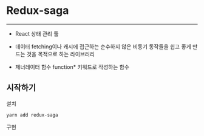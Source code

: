 # Redux-saga

------

- React 상태 관리 툴 

- 데이터 fetching이나 캐시에 접근하는 순수하지 않은 비동기 동작들을 쉽고 좋게 만드는 것을 목적으로 하는 라이브러리 
- 제너레이터 함수 function* 키워드로 작성하는 함수

## 시작하기

설치

```react
yarn add redux-saga
```

구현